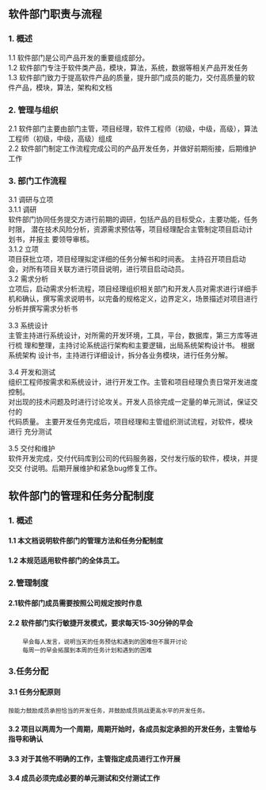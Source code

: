 ## 软件部门职责与流程  

### 1. 概述  
1.1 软件部门是公司产品开发的重要组成部分。   
1.2 软件部门专注于软件类产品，模块，算法，系统，数据等相关产品开发任务  
1.3 软件部门致力于提高软件产品的质量，提升部门成员的能力，交付高质量的软件产品，模块，算法，架构和文档  
  
  
### 2. 管理与组织  
2.1 软件部门主要由部门主管，项目经理，软件工程师（初级，中级，高级），算法工程师（初级，中级，高级）组成  
2.2 软件部门制定工作流程完成公司的产品开发任务，并做好前期衔接，后期维护工作  
  
### 3. 部门工作流程  
3.1 调研与立项  
3.1.1 调研  
软件部门协同任务提交方进行前期的调研，包括产品的目标受众，主要功能，任务时限，	潜在技术风险分析，资源需求预估等，项目经理配合主管制定项目启动计划书，并报主	要领导审核。  
3.1.2 立项  
项目获批立项，项目经理拟定详细的任务分解书和时间表。 主持召开项目启动会，对所有项目关联方进行项目说明，进行项目启动动员。  
3.2 需求分析  
立项后，启动需求分析流程，项目经理组织相关部门和开发人员对需求进行详细手机和确认，撰写需求说明书，以完备的规格定义，边界定义，场景描述对项目进行分析并撰写需求分析书  
  
  
3.3 系统设计  
主管主持进行系统设计，对所需的开发环境，工具，平台，数据库，第三方库等进行梳	理和整理，主持讨论系统运行架构和主要逻辑，出局系统架构设计书。 根据系统架构	设计书，主持进行详细设计，拆分各业务模块，进行任务分解。  
  
3.4 开发和测试  
组织工程师按需求和系统设计，进行开发工作。主管和项目经理负责日常开发进度控制。  
对出现的技术问题及时进行讨论攻关。开发人员徐完成一定量的单元测试，保证交付的  
代码质量。 主要开发任务完成后，项目经理和主管组织测试流程，对软件，模块进行	充分测试  
  
3.5 交付和维护  
软件开发完成，交付代码库到公司的代码服务器，交付发行版的软件，模块，并提交交	付说明。后期开展维护和紧急bug修复工作。  


## 软件部门的管理和任务分配制度  
  
### 1. 概述  
#### 1.1 本文档说明软件部门的管理方法和任务分配制度    
#### 1.2 本规范适用软件部门的全体员工。  

### 2.管理制度  
#### 2.1软件部门成员需要按照公司规定按时作息  
#### 2.2 软件部门实行敏捷开发模式，要求每天15-30分钟的早会  
        早会每人发言，说明当天的任务预估和遇到的困难但不展开讨论  
        每周一的早会拓展到本周的任务计划和遇到的困难  

### 3.任务分配  
#### 3.1 任务分配原则  
    按能力鼓励成员承担恰当的开发任务，并鼓励成员挑战更高水平的开发任务。  
#### 3.2 项目以两周为一个周期，周期开始时，各成员拟定承担的开发任务，主管给与指导和确认  
#### 3.3 对于其他不明确的工作，主管指定成员进行工作开展  
#### 3.4 成员必须完成必要的单元测试和交付测试工作  
  
